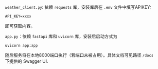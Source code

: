 `weather_client.py`: 依赖 `requests` 库，安装库后在 `.env` 文件中填写APIKEY:
```env
API_KEY=xxxx
```
即可获取内容。

`app.py`：依赖 `fastapi` 库和 `uvicorn` 库，安装后启动方式为
```shell
uvicorn app:app
```

随后服务将在本地8000端口执行（若端口未被占用）。具体文档可见路径 `/docs` 下提供的 Swagger UI.